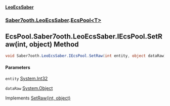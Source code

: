#### [LeoEcsSaber](index.md 'index')
### [Saber7ooth.LeoEcsSaber](Saber7ooth.LeoEcsSaber.md 'Saber7ooth.LeoEcsSaber').[EcsPool&lt;T&gt;](EcsPool_T_.md 'Saber7ooth.LeoEcsSaber.EcsPool<T>')

## EcsPool<T>.Saber7ooth.LeoEcsSaber.IEcsPool.SetRaw(int, object) Method

```csharp
void Saber7ooth.LeoEcsSaber.IEcsPool.SetRaw(int entity, object dataRaw);
```
#### Parameters

<a name='Saber7ooth.LeoEcsSaber.EcsPool_T_.Saber7ooth.LeoEcsSaber.IEcsPool.SetRaw(int,object).entity'></a>

`entity` [System.Int32](https://docs.microsoft.com/en-us/dotnet/api/System.Int32 'System.Int32')

<a name='Saber7ooth.LeoEcsSaber.EcsPool_T_.Saber7ooth.LeoEcsSaber.IEcsPool.SetRaw(int,object).dataRaw'></a>

`dataRaw` [System.Object](https://docs.microsoft.com/en-us/dotnet/api/System.Object 'System.Object')

Implements [SetRaw(int, object)](IEcsPool.SetRaw(int,object).md 'Saber7ooth.LeoEcsSaber.IEcsPool.SetRaw(int, object)')